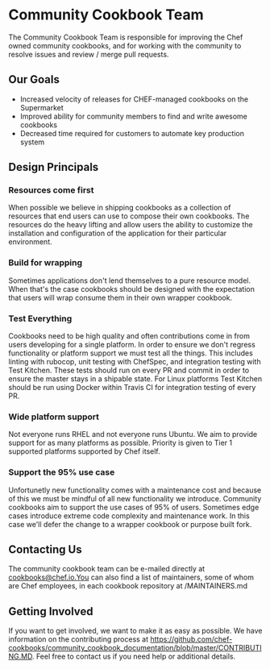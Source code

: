 # Community Cookbook Team

The Community Cookbook Team is responsible for improving the Chef owned community cookbooks, and for working with the community to resolve issues and review / merge pull requests.  

## Our Goals
- Increased velocity of releases for CHEF-managed cookbooks on the Supermarket
- Improved ability for community members to find and write awesome cookbooks
- Decreased time required for customers to automate key production system


## Design Principals

### Resources come first

When possible we believe in shipping cookbooks as a collection of resources that end users can use to compose their own cookbooks.  The resources do the heavy lifting and allow users the ability to customize the installation and configuration of the application for their particular environment.

### Build for wrapping

Sometimes applications don't lend themselves to a pure resource model.  When that's the case cookbooks should be designed with the expectation that users will wrap consume them in their own wrapper cookbook.

### Test Everything

Cookbooks need to be high quality and often contributions come in from users developing for a single platform.  In order to ensure we don't regress functionality or platform support we must test all the things.  This includes linting with rubocop, unit testing with ChefSpec, and integration testing with Test Kitchen. These tests should run on every PR and commit in order to ensure the master stays in a shipable state. For Linux platforms Test Kitchen should be run using Docker within Travis CI for integration testing of every PR.

### Wide platform support

Not everyone runs RHEL and not everyone runs Ubuntu. We aim to provide support for as many platforms as possible.  Priority is given to Tier 1 supported platforms supported by Chef itself.

### Support the 95% use case

Unfortunetly new functionality comes with a maintenance cost and because of this we must be mindful of all new functionality we introduce. Community cookbooks aim to support the use cases of 95% of users. Sometimes edge cases introduce extreme code complexity and maintenance work. In this case we'll defer the change to a wrapper cookbook or purpose built fork.

## Contacting Us

The community cookbook team can be e-mailed directly at cookbooks@chef.io.You can also find a list of maintainers, some of whom are Chef employees, in each cookbook repository at /MAINTAINERS.md

## Getting Involved

If you want to get involved, we want to make it as easy as possible.  We have information on the contributing process at https://github.com/chef-cookbooks/community_cookbook_documentation/blob/master/CONTRIBUTING.MD.  Feel free to contact us if you need help or additional details.
